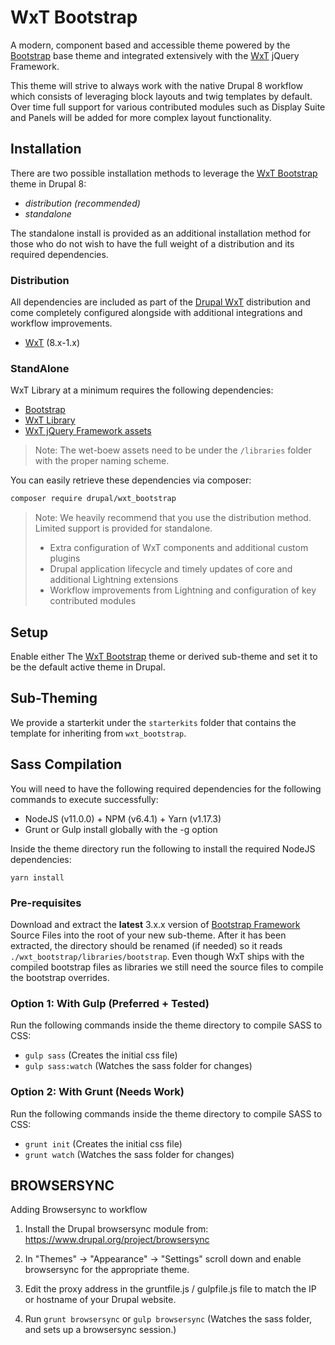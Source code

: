 WxT Bootstrap
=============

A modern, component based and accessible theme powered by the
[Bootstrap][bootstrap] base theme and integrated extensively with the
[WxT][wet_boew] jQuery Framework.

This theme will strive to always work with the native Drupal 8 workflow which
consists of leveraging block layouts and twig templates by default. Over time
full support for various contributed modules such as Display Suite and Panels
will be added for more complex layout functionality.

## Installation

There are two possible installation methods to leverage the
[WxT Bootstrap][wxt_bootstrap] theme in Drupal 8:

- *distribution (recommended)*
- *standalone*

The standalone install is provided as an additional installation method for
those who do not wish to have the full weight of a distribution and its
required dependencies.

### Distribution

All dependencies are included as part of the [Drupal WxT][drupal_wxt]
distribution and come completely configured alongside with additional
integrations and workflow improvements.

- [WxT][wxt] (8.x-1.x)

### StandAlone

WxT Library at a minimum requires the following dependencies:

- [Bootstrap][bootstrap]
- [WxT Library][wxt_library]
- [WxT jQuery Framework assets][wet_boew]

> Note: The wet-boew assets need to be under the `/libraries` folder with the proper naming scheme.

You can easily retrieve these dependencies via composer:

```sh
composer require drupal/wxt_bootstrap
```

> Note: We heavily recommend that you use the distribution method. 
> Limited support is provided for standalone.
>
> * Extra configuration of WxT components and additional custom plugins
> * Drupal application lifecycle and timely updates of core and additional Lightning extensions
> * Workflow improvements from Lightning and configuration of key contributed modules

## Setup

Enable either The [WxT Bootstrap][wxt_bootstrap] theme or derived sub-theme and
set it to be the default active theme in Drupal.

## Sub-Theming

We provide a starterkit under the `starterkits` folder that contains the 
template for inheriting from `wxt_bootstrap`.

## Sass Compilation

You will need to have the following required dependencies for the following
commands to execute successfully:

- NodeJS (v11.0.0) + NPM (v6.4.1) + Yarn (v1.17.3)
- Grunt or Gulp install globally with the -g option

Inside the theme directory run the following to install the required NodeJS
dependencies:

`yarn install`

### Pre-requisites

Download and extract the **latest** 3.x.x version of
[Bootstrap Framework][bootstrap_sass] Source Files into the root of your new
sub-theme. After it has been extracted, the directory should be renamed
(if needed) so it reads `./wxt_bootstrap/libraries/bootstrap`. Even though WxT
ships with the compiled bootstrap files as libraries we still need the source
files to compile the bootstrap overrides.

### Option 1: With Gulp (Preferred + Tested)

Run the following commands inside the theme directory to compile SASS to CSS:

- `gulp sass` (Creates the initial css file)
- `gulp sass:watch` (Watches the sass folder for changes)

### Option 2: With Grunt (Needs Work)

Run the following commands inside the theme directory to compile SASS to CSS:

- `grunt init` (Creates the initial css file)
- `grunt watch` (Watches the sass folder for changes)

## BROWSERSYNC

Adding Browsersync to workflow

1. Install the Drupal browsersync module from:
https://www.drupal.org/project/browsersync

2. In "Themes" -> "Appearance" -> "Settings" scroll down and enable browsersync
for the appropriate theme.

3. Edit the proxy address in the gruntfile.js / gulpfile.js file to match the
IP or hostname of your Drupal website.

4. Run `grunt browsersync` or `gulp browsersync`  (Watches the sass folder, and
sets up a browsersync session.)

<!-- Links Referenced -->

[bootstrap]:      https://drupal.org/project/bootstrap
[bootstrap_sass]: https://github.com/twbs/bootstrap-sass
[drupal_wxt]:     https://drupal.org/project/wxt
[wet_boew]:       https://github.com/drupalwxt/composer-extdeps
[wxt]:            https://drupal.org/project/wxt
[wxt_library]:    https://drupal.org/project/wxt_library
[wxt_bootstrap]:  https://drupal.org/project/wxt_bootstrap
